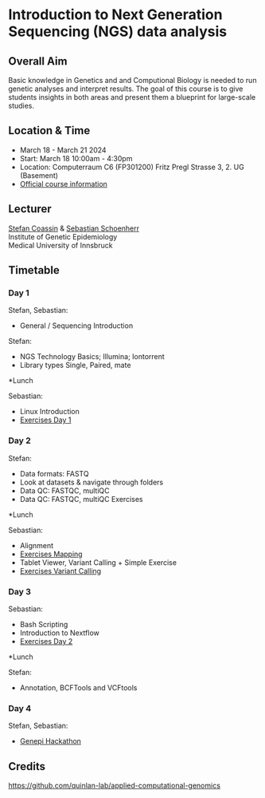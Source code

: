 # Introduction to Next Generation Sequencing (NGS) data analysis

## Overall Aim
Basic knowledge in Genetics and and Computional Biology is needed to run genetic analyses and interpret results. The goal of this course is to give students insights in both areas and present them a blueprint for large-scale studies.  

## Location & Time
* March 18 - March 21 2024 
* Start: March 18 10:00am - 4:30pm
* Location: Computerraum C6 (FP301200) Fritz Pregl Strasse 3, 2. UG (Basement)
* [Official course information]([https://inside.i-med.ac.at/online/wbLv.wbShowLVDetail?pStpSpNr=872000](https://inside.i-med.ac.at/online/wbLv.wbShowLVDetail?pStpSpNr=893330))

## Lecturer
[Stefan Coassin](https://genepi.i-med.ac.at/team/coassin-stefan/) & [Sebastian Schoenherr](https://genepi.i-med.ac.at/team/schoenherr-sebastian)  
Institute of Genetic Epidemiology  
Medical University of Innsbruck 

## Timetable

### Day 1
Stefan, Sebastian:
* General / Sequencing Introduction

Stefan:
* NGS Technology Basics; Illumina; Iontorrent 
* Library types Single, Paired, mate 

*Lunch 

Sebastian:
* Linux Introduction 
* [Exercises Day 1](scripts/exercises.md)

### Day 2 
Stefan:
* Data formats: FASTQ 
* Look at datasets & navigate through folders 
* Data QC: FASTQC, multiQC 
* Data QC: FASTQC, multiQC Exercises 

*Lunch 

Sebastian:
* Alignment
* [Exercises Mapping](scripts/exercises.md)
* Tablet Viewer, Variant Calling + Simple Exercise 
* [Exercises Variant Calling ](scripts/exercises.md)


### Day 3
Sebastian:
* Bash Scripting
* Introduction to Nextflow
* [Exercises Day 2](scripts/tool-installation.md)


*Lunch

Stefan:
* Annotation, BCFTools and VCFtools

### Day 4
Stefan, Sebastian:
* [Genepi Hackathon](https://github.com/genepi/ngs-class/blob/master/scripts/project.md)

## Credits
https://github.com/quinlan-lab/applied-computational-genomics
